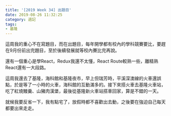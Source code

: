 ```yaml
---
title: '[2019 Week 34] 出題目'
date: 2019-08-26 11:32:25
category: 週記
tags:
- 基隆
---
```

這周我的重心不在寫題目，而在出題目，每年開學都有校內的學科競賽要比，要趕在9月份前出完題目，至於後續發展就等校內賽比完再說。

還有一個重心是學React，Redux我還不太懂，React Route較熟一些，離精熟React還有一大段路。

這周我還去了基隆，海科館和基隆夜市，早上但瑞芳時，平溪深澳線的火車還誤點，於是等了一小時的火車，海科館的互動滿多的。接下來搭火車去基隆火車站，吃了紅燒鰻羹、山豬肉漢堡，最後從基隆新火車站搭車回家，算是不錯的一天。

就候我要反省一下，我有點宅了，放假時都不喜歡出去動，之後要在強迫自己每天都要出來走走。